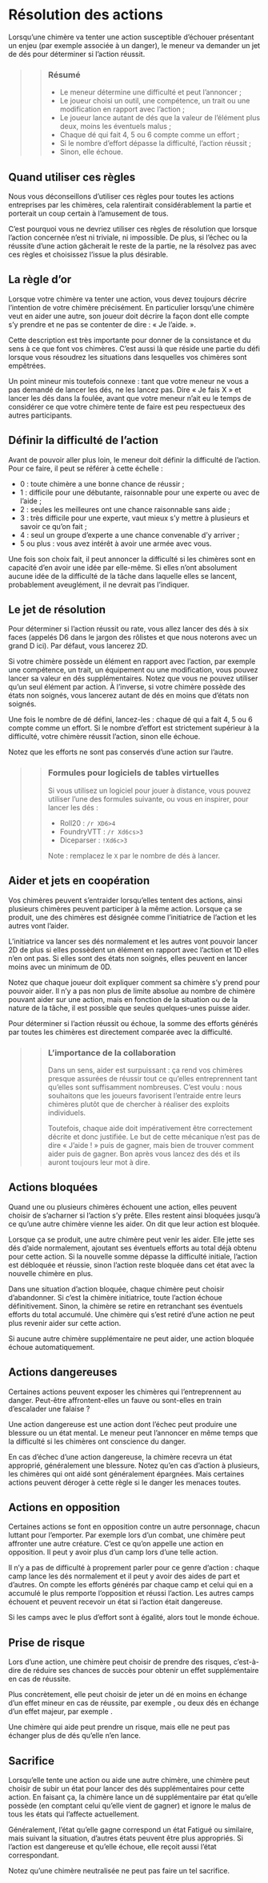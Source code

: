 # Résolution des actions

Lorsqu’une chimère va tenter une action susceptible d’échouer présentant un enjeu (par exemple associée à un danger), le meneur va demander un jet de dés pour déterminer si l’action réussit.

>> ### Résumé
>> * Le meneur détermine une difficulté et peut l’annoncer ;
>> * Le joueur choisi un outil, une compétence, un trait ou une modification en rapport avec l’action ;
>> * Le joueur lance autant de dés que la valeur de l’élément plus deux, moins les éventuels malus ;
>> * Chaque dé qui fait 4, 5 ou 6 compte comme un effort ;
>> * Si le nombre d’effort dépasse la difficulté, l’action réussit ;
>> * Sinon, elle échoue.

## Quand utiliser ces règles

Nous vous déconseillons d’utiliser ces règles pour toutes les actions entreprises par les chimères, cela ralentirait considérablement la partie et porterait un coup certain à l’amusement de tous.

C’est pourquoi vous ne devriez utiliser ces règles de résolution que lorsque l’action concernée n’est ni triviale, ni impossible. De plus, si l’échec ou la réussite d’une action gâcherait le reste de la partie, ne la résolvez pas avec ces règles et choisissez l’issue la plus désirable.

## La règle d’or

Lorsque votre chimère va tenter une action, vous devez toujours décrire l’intention de votre chimère précisément. En particulier lorsqu’une chimère veut en aider une autre, son joueur doit décrire la façon dont elle compte s’y prendre et ne pas se contenter de dire : « Je l’aide. ».

Cette description est très importante pour donner de la consistance et du sens à ce que font vos chimères. C’est aussi là que réside une partie du défi lorsque vous résoudrez les situations dans lesquelles vos chimères sont empêtrées.

Un point mineur mis toutefois connexe : tant que votre meneur ne vous a pas demandé de lancer les dés, ne les lancez pas. Dire « Je fais X » et lancer les dés dans la foulée, avant que votre meneur n’ait eu le temps de considérer ce que votre chimère tente de faire est peu respectueux des autres participants.

## Définir la difficulté de l’action

Avant de pouvoir aller plus loin, le meneur doit définir la difficulté de l’action. Pour ce faire, il peut se référer à cette échelle :
* 0 : toute chimère a une bonne chance de réussir ;
* 1 : difficile pour une débutante, raisonnable pour une experte ou avec de l’aide ;
* 2 : seules les meilleures ont une chance raisonnable sans aide ;
* 3 : très difficile pour une experte, vaut mieux s’y mettre à plusieurs et savoir ce qu’on fait ;
* 4 : seul un groupe d’experte a une chance convenable d’y arriver ;
* 5 ou plus : vous avez intérêt à avoir une armée avec vous.

Une fois son choix fait, il peut annoncer la difficulté si les chimères sont en capacité d’en avoir une idée par elle-même. Si elles n’ont absolument aucune idée de la difficulté de la tâche dans laquelle elles se lancent, probablement aveuglément, il ne devrait pas l’indiquer.

## Le jet de résolution

Pour déterminer si l’action réussit ou rate, vous allez lancer des dés à six faces (appelés D6 dans le jargon des rôlistes et que nous noterons avec un grand D ici). Par défaut, vous lancerez 2D.

Si votre chimère possède un élément en rapport avec l’action, par exemple une compétence, un trait, un équipement ou une modification, vous pouvez lancer sa valeur en dés supplémentaires. Notez que vous ne pouvez utiliser qu’un seul élément par action. À l’inverse, si votre chimère possède des états non soignés, vous lancerez autant de dés en moins que d’états non soignés.

Une fois le nombre de dé défini, lancez-les : chaque dé qui a fait 4, 5 ou 6 compte comme un effort. Si le nombre d’effort est strictement supérieur à la difficulté, votre chimère réussit l’action, sinon elle échoue.

Notez que les efforts ne sont pas conservés d’une action sur l’autre.

>> ### Formules pour logiciels de tables virtuelles
>>
>> Si vous utilisez un logiciel pour jouer à distance, vous pouvez utiliser l’une des formules suivante, ou vous en inspirer, pour lancer les dés :
>> * Roll20 : `/r XD6>4`
>> * FoundryVTT : `/r Xd6cs>3`
>> * Diceparser : `!Xd6c>3`
>>
>> Note : remplacez le `X` par le nombre de dés à lancer.

## Aider et jets en coopération

Vos chimères peuvent s’entraider lorsqu’elles tentent des actions, ainsi plusieurs chimères peuvent participer à la même action. Lorsque ça se produit, une des chimères est désignée comme l’initiatrice de l’action et les autres vont l’aider.

L’initiatrice va lancer ses dés normalement et les autres vont pouvoir lancer 2D de plus si elles possèdent un élément en rapport avec l’action et 1D elles n’en ont pas. Si elles sont des états non soignés, elles peuvent en lancer moins avec un minimum de 0D.

Notez que chaque joueur doit expliquer comment sa chimère s’y prend pour pouvoir aider. Il n’y a pas non plus de limite absolue au nombre de chimère pouvant aider sur une action, mais en fonction de la situation ou de la nature de la tâche, il est possible que seules quelques-unes puisse aider.

Pour déterminer si l’action réussit ou échoue, la somme des efforts générés par toutes les chimères est directement comparée avec la difficulté.

>> ### L’importance de la collaboration
>>
>> Dans un sens, aider est surpuissant : ça rend vos chimères presque assurées de réussir tout ce qu’elles entreprennent tant qu’elles sont suffisamment nombreuses. C’est voulu : nous souhaitons que les joueurs favorisent l’entraide entre leurs chimères plutôt que de chercher à réaliser des exploits individuels.
>>
>> Toutefois, chaque aide doit impérativement être correctement décrite et donc justifiée. Le but de cette mécanique n’est pas de dire « J’aide ! » puis de gagner, mais bien de trouver comment aider puis de gagner. Bon après vous lancez des dés et ils auront toujours leur mot à dire.

## Actions bloquées

Quand une ou plusieurs chimères échouent une action, elles peuvent choisir de s’acharner si l’action s’y prête. Elles restent ainsi bloquées jusqu’à ce qu’une autre chimère vienne les aider. On dit que leur action est bloquée.

Lorsque ça se produit, une autre chimère peut venir les aider. Elle jette ses dés d’aide normalement, ajoutant ses éventuels efforts au total déjà obtenu pour cette action. Si la nouvelle somme dépasse la difficulté initiale, l’action est débloquée et réussie, sinon l’action reste bloquée dans cet état avec la nouvelle chimère en plus.

Dans une situation d’action bloquée, chaque chimère peut choisir d’abandonner. Si c’est la chimère initiatrice, toute l’action échoue définitivement. Sinon, la chimère se retire en retranchant ses éventuels efforts du total accumulé. Une chimère qui s’est retiré d’une action ne peut plus revenir aider sur cette action.

Si aucune autre chimère supplémentaire ne peut aider, une action bloquée échoue automatiquement.

## Actions dangereuses

Certaines actions peuvent exposer les chimères qui l’entreprennent au danger. Peut-être affrontent-elles un fauve ou sont-elles en train d’escalader une falaise ?

Une action dangereuse est une action dont l’échec peut produire une blessure ou un état mental. Le meneur peut l’annoncer en même temps que la difficulté si les chimères ont conscience du danger.

En cas d’échec d’une action dangereuse, la chimère recevra un état approprié, généralement une blessure. Notez qu’en cas d’action à plusieurs, les chimères qui ont aidé sont généralement épargnées. Mais certaines actions peuvent déroger à cette règle si le danger les menaces toutes.

## Actions en opposition

Certaines actions se font en opposition contre un autre personnage, chacun luttant pour l’emporter. Par exemple lors d’un combat, une chimère peut affronter une autre créature. C’est ce qu’on appelle une action en opposition. Il peut y avoir plus d’un camp lors d’une telle action.

Il n’y a pas de difficulté à proprement parler pour ce genre d’action : chaque camp lance les dés normalement et il peut y avoir des aides de part et d’autres. On compte les efforts générés par chaque camp et celui qui en a accumulé le plus remporte l’opposition et réussi l’action. Les autres camps échouent et peuvent recevoir un état si l’action était dangereuse.

Si les camps avec le plus d’effort sont à égalité, alors tout le monde échoue.

## Prise de risque

Lors d’une action, une chimère peut choisir de prendre des risques, c’est-à-dire de réduire ses chances de succès pour obtenir un effet supplémentaire en cas de réussite.

Plus concrètement, elle peut choisir de jeter un dé en moins en échange d’un effet mineur en cas de réussite, par exemple <TODO/>, ou deux dés en échange d’un effet majeur, par exemple <TODO/>.

Une chimère qui aide peut prendre un risque, mais elle ne peut pas échanger plus de dés qu’elle n’en lance.

## Sacrifice

Lorsqu’elle tente une action ou aide une autre chimère, une chimère peut choisir de subir un état pour lancer des dés supplémentaires pour cette action. En faisant ça, la chimère lance un dé supplémentaire par état qu’elle possède (en comptant celui qu’elle vient de gagner) et ignore le malus de tous les états qui l’affecte actuellement.

Généralement, l’état qu’elle gagne correspond un état Fatigué ou similaire, mais suivant la situation, d’autres états peuvent être plus appropriés. Si l’action est dangereuse et qu’elle échoue, elle reçoit aussi l’état correspondant.

Notez qu’une chimère neutralisée ne peut pas faire un tel sacrifice.